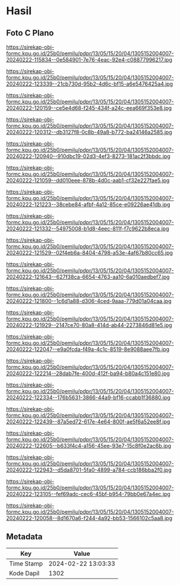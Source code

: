 # Hasil

## Foto C Plano

https://sirekap-obj-formc.kpu.go.id/25b0/pemilu/pdpr/13/05/15/20/04/1305152004007-20240222-115834--0e584901-7e76-4eac-92e4-c08877996217.jpg

https://sirekap-obj-formc.kpu.go.id/25b0/pemilu/pdpr/13/05/15/20/04/1305152004007-20240222-123339--21cb730d-95b2-4d6c-bf15-a6e5476425a4.jpg

https://sirekap-obj-formc.kpu.go.id/25b0/pemilu/pdpr/13/05/15/20/04/1305152004007-20240222-120159--ce5e4d68-f245-434f-a24c-eea669f353e8.jpg

https://sirekap-obj-formc.kpu.go.id/25b0/pemilu/pdpr/13/05/15/20/04/1305152004007-20240222-120312--db3127f8-0c8b-49a8-b772-ba24146a2585.jpg

https://sirekap-obj-formc.kpu.go.id/25b0/pemilu/pdpr/13/05/15/20/04/1305152004007-20240222-120940--910dbc19-02d3-4ef3-8273-181ac2f3bbdc.jpg

https://sirekap-obj-formc.kpu.go.id/25b0/pemilu/pdpr/13/05/15/20/04/1305152004007-20240222-121059--dd010eee-878b-4d0c-aab1-cf32e227fae5.jpg

https://sirekap-obj-formc.kpu.go.id/25b0/pemilu/pdpr/13/05/15/20/04/1305152004007-20240222-121223--38cebe84-afbf-4a12-85ce-e09226ae41db.jpg

https://sirekap-obj-formc.kpu.go.id/25b0/pemilu/pdpr/13/05/15/20/04/1305152004007-20240222-121332--54975008-b1d8-4eec-811f-f7c9622b8eca.jpg

https://sirekap-obj-formc.kpu.go.id/25b0/pemilu/pdpr/13/05/15/20/04/1305152004007-20240222-121529--02f4eb6a-8404-4798-a53e-4af67b80cc65.jpg

https://sirekap-obj-formc.kpu.go.id/25b0/pemilu/pdpr/13/05/15/20/04/1305152004007-20240222-121643--627f38ca-6654-4763-aa10-6a010aedbef7.jpg

https://sirekap-obj-formc.kpu.go.id/25b0/pemilu/pdpr/13/05/15/20/04/1305152004007-20240222-121800--1c6d1a88-d306-4ced-9aaa-779d01a04caa.jpg

https://sirekap-obj-formc.kpu.go.id/25b0/pemilu/pdpr/13/05/15/20/04/1305152004007-20240222-121929--2147ce70-80a8-414d-ab44-2273846d81e5.jpg

https://sirekap-obj-formc.kpu.go.id/25b0/pemilu/pdpr/13/05/15/20/04/1305152004007-20240222-122047--e9a0fcda-f49a-4c1c-8519-8e9088aee7fb.jpg

https://sirekap-obj-formc.kpu.go.id/25b0/pemilu/pdpr/13/05/15/20/04/1305152004007-20240222-122214--28dab7fe-400d-412f-ba94-b80a4c151e80.jpg

https://sirekap-obj-formc.kpu.go.id/25b0/pemilu/pdpr/13/05/15/20/04/1305152004007-20240222-122334--176b5631-3866-44a9-bf16-ccabb1f36880.jpg

https://sirekap-obj-formc.kpu.go.id/25b0/pemilu/pdpr/13/05/15/20/04/1305152004007-20240222-122439--87a5ed72-617e-4e64-800f-ae5f6a52ee8f.jpg

https://sirekap-obj-formc.kpu.go.id/25b0/pemilu/pdpr/13/05/15/20/04/1305152004007-20240222-122605--b633f4c4-a156-45ee-93e7-15c8f0e2ac6b.jpg

https://sirekap-obj-formc.kpu.go.id/25b0/pemilu/pdpr/13/05/15/20/04/1305152004007-20240222-122943--d5da8701-5fa0-4899-a784-ccb186bba2f0.jpg

https://sirekap-obj-formc.kpu.go.id/25b0/pemilu/pdpr/13/05/15/20/04/1305152004007-20240222-123105--fef69adc-cec6-45bf-b954-79bb0e67a4ec.jpg

https://sirekap-obj-formc.kpu.go.id/25b0/pemilu/pdpr/13/05/15/20/04/1305152004007-20240222-120058--8d1670a6-f244-4a92-bb53-1566102c5aa8.jpg


## Metadata

| Key        | Value               |
| ---------- | ------------------- |
| Time Stamp | 2024-02-22 13:03:33 |
| Kode Dapil | 1302                |



